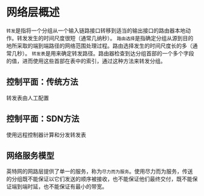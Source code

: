 # 网络层概述

`转发`是指将一个分组从一个输入链路接口转移到适当的输出接口的路由器本地动作。转发发生的时间尺度很短（通常几纳秒）。
`路由选择`是指确定分组从源到目的地所采取的端到端路径的网络范围处理过程。路由选择发生的时间尺度长的多（通常几秒）。
`转发表`是用来确定转发路径。路由器检查到达分组首部的一个多个字段的值，进而使用这些首部在表中的索引，通过这种方法来转发分组。

## 控制平面：传统方法

转发表由人工配置

## 控制平面：SDN方法

使用远程控制器计算和分发转发表

## 网络服务模型

英特网的网路层提供了单一的服务，称为`尽力而为服务`。使用尽力而为服务，传送的分组既不能保证以它们发送的顺序被接收，也不能保证他们最终交付，既不能保证端到端时延，也不能保证有最小的带宽。
